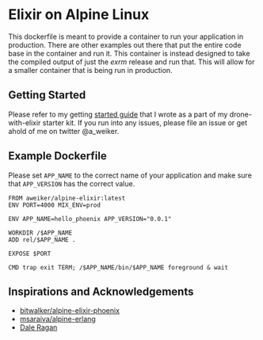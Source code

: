 # Elixir on Alpine Linux

This dockerfile is meant to provide a container to run your application in 
production. There are other examples out there that put the entire code
base in the container and run it. This container is instead designed to take
the compiled output of just the _exrm_ release and run that. This will allow
for a smaller container that is being run in production.

## Getting Started
Please refer to my getting 
[started guide](https://github.com/drone-demos/drone-with-elixir) that I 
wrote as a part of my drone-with-elixir starter kit. If you run into any 
issues, please file an issue or get ahold of me on twitter @a\_weiker.

## Example Dockerfile
Please set `APP_NAME` to the correct name of your application and make sure
that `APP_VERSION` has the correct value.

```
FROM aweiker/alpine-elixir:latest
ENV PORT=4000 MIX_ENV=prod

ENV APP_NAME=hello_phoenix APP_VERSION="0.0.1"

WORKDIR /$APP_NAME
ADD rel/$APP_NAME .

EXPOSE $PORT

CMD trap exit TERM; /$APP_NAME/bin/$APP_NAME foreground & wait
```

## Inspirations and Acknowledgements

* [bitwalker/alpine-elixir-phoenix](http://github.com/bitwalker/alpine-elixir-phoenix)
* [msaraiva/alpine-erlang](http://github.com/msaraiva/alpine-erlang)
* [Dale Ragan](https://github.com/dragan/)

